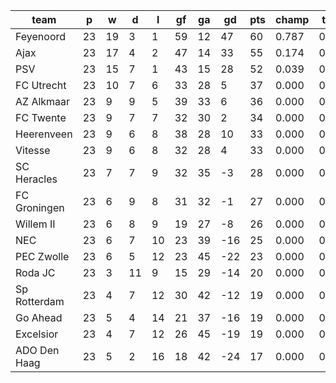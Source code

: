 |     team     | p  | w  | d  | l  | gf | ga | gd  | pts | champ | top2  | top3  | top4  |  5-7  | bot4  | bot3  | bot2  |
|--------------|----|----|----|----|----|----|-----|-----|-------|-------|-------|-------|-------|-------|-------|-------|
| Feyenoord    | 23 | 19 |  3 |  1 | 59 | 12 |  47 |  60 | 0.787 | 0.966 | 1.000 | 1.000 | 0.000 | 0.000 | 0.000 | 0.000|
| Ajax         | 23 | 17 |  4 |  2 | 47 | 14 |  33 |  55 | 0.174 | 0.759 | 1.000 | 1.000 | 0.000 | 0.000 | 0.000 | 0.000|
| PSV          | 23 | 15 |  7 |  1 | 43 | 15 |  28 |  52 | 0.039 | 0.275 | 0.998 | 1.000 | 0.000 | 0.000 | 0.000 | 0.000|
| FC Utrecht   | 23 | 10 |  7 |  6 | 33 | 28 |   5 |  37 | 0.000 | 0.000 | 0.001 | 0.353 | 0.546 | 0.000 | 0.000 | 0.000|
| AZ Alkmaar   | 23 |  9 |  9 |  5 | 39 | 33 |   6 |  36 | 0.000 | 0.000 | 0.001 | 0.333 | 0.566 | 0.000 | 0.000 | 0.000|
| FC Twente    | 23 |  9 |  7 |  7 | 32 | 30 |   2 |  34 | 0.000 | 0.000 | 0.000 | 0.070 | 0.501 | 0.000 | 0.000 | 0.000|
| Heerenveen   | 23 |  9 |  6 |  8 | 38 | 28 |  10 |  33 | 0.000 | 0.000 | 0.000 | 0.158 | 0.629 | 0.000 | 0.000 | 0.000|
| Vitesse      | 23 |  9 |  6 |  8 | 32 | 28 |   4 |  33 | 0.000 | 0.000 | 0.000 | 0.081 | 0.539 | 0.000 | 0.000 | 0.000|
| SC Heracles  | 23 |  7 |  7 |  9 | 32 | 35 |  -3 |  28 | 0.000 | 0.000 | 0.000 | 0.001 | 0.068 | 0.018 | 0.007 | 0.002|
| FC Groningen | 23 |  6 |  9 |  8 | 31 | 32 |  -1 |  27 | 0.000 | 0.000 | 0.000 | 0.006 | 0.125 | 0.010 | 0.003 | 0.001|
| Willem II    | 23 |  6 |  8 |  9 | 19 | 27 |  -8 |  26 | 0.000 | 0.000 | 0.000 | 0.000 | 0.013 | 0.089 | 0.041 | 0.014|
| NEC          | 23 |  6 |  7 | 10 | 23 | 39 | -16 |  25 | 0.000 | 0.000 | 0.000 | 0.000 | 0.011 | 0.142 | 0.071 | 0.030|
| PEC Zwolle   | 23 |  6 |  5 | 12 | 23 | 45 | -22 |  23 | 0.000 | 0.000 | 0.000 | 0.000 | 0.001 | 0.428 | 0.282 | 0.153|
| Roda JC      | 23 |  3 | 11 |  9 | 15 | 29 | -14 |  20 | 0.000 | 0.000 | 0.000 | 0.000 | 0.000 | 0.580 | 0.409 | 0.241|
| Sp Rotterdam | 23 |  4 |  7 | 12 | 30 | 42 | -12 |  19 | 0.000 | 0.000 | 0.000 | 0.000 | 0.001 | 0.419 | 0.270 | 0.157|
| Go Ahead     | 23 |  5 |  4 | 14 | 21 | 37 | -16 |  19 | 0.000 | 0.000 | 0.000 | 0.000 | 0.000 | 0.728 | 0.575 | 0.385|
| Excelsior    | 23 |  4 |  7 | 12 | 26 | 45 | -19 |  19 | 0.000 | 0.000 | 0.000 | 0.000 | 0.000 | 0.734 | 0.593 | 0.419|
| ADO Den Haag | 23 |  5 |  2 | 16 | 18 | 42 | -24 |  17 | 0.000 | 0.000 | 0.000 | 0.000 | 0.000 | 0.850 | 0.749 | 0.599|
